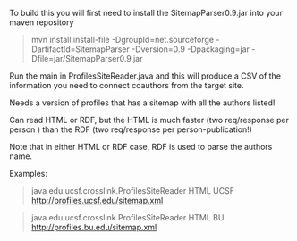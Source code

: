 To build this you will first need to install the SitemapParser0.9.jar into your maven repository
>mvn install:install-file -DgroupId=net.sourceforge -DartifactId=SitemapParser -Dversion=0.9 -Dpackaging=jar -Dfile=jar/SitemapParser0.9.jar

Run the main in ProfilesSiteReader.java and this will produce a CSV of the information you need to 
connect coauthors from the target site.  

Needs a version of profiles that has a sitemap with all the authors listed!

Can read HTML or RDF, but the HTML is much faster (two req/response per person ) 
than the RDF (two req/response per person-publication!)

Note that in either HTML or RDF case, RDF is used to parse the authors name.

Examples:
>java edu.ucsf.crosslink.ProfilesSiteReader HTML UCSF http://profiles.ucsf.edu/sitemap.xml

>java edu.ucsf.crosslink.ProfilesSiteReader HTML BU http://profiles.bu.edu/sitemap.xml